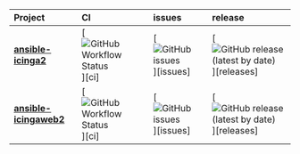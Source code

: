 

| Project | CI | issues | release |
| :----   | :---- | :---- | :---- |
| [**ansible-icinga2**](https://github.com/bodsch/ansible-icinga2/) | [![GitHub Workflow Status](https://img.shields.io/github/workflow/status/bodsch/ansible-icinga2/CI)][ci] | [![GitHub issues](https://img.shields.io/github/issues/bodsch/ansible-icinga2)][issues] | [![GitHub release (latest by date)](https://img.shields.io/github/v/release/bodsch/ansible-icinga2)][releases] |
| [**ansible-icingaweb2**](https://github.com/bodsch/ansible-icingaweb2) | [![GitHub Workflow Status](https://img.shields.io/github/workflow/status/bodsch/ansible-icingaweb2/CI)][ci] | [![GitHub issues](https://img.shields.io/github/issues/bodsch/ansible-icingaweb2)][issues] | [![GitHub release (latest by date)](https://img.shields.io/github/v/release/bodsch/ansible-icingaweb2)][releases] | 

